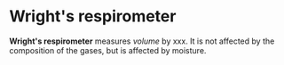 ---
---
# Wright's respirometer

**Wright's respirometer** measures *volume* by xxx. It is not affected
by the composition of the gases, but is affected by moisture.
